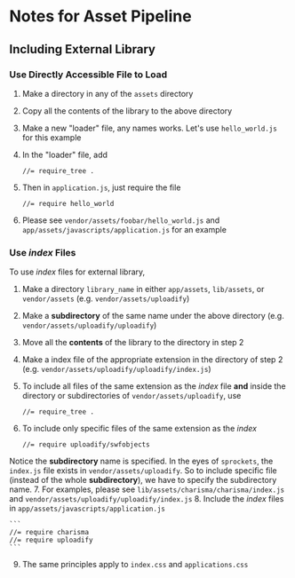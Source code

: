 # Notes for Asset Pipeline

## Including External Library

### Use Directly Accessible File to Load

1. Make a directory in any of the `assets` directory
2. Copy all the contents of the library to the above directory
3. Make a new "loader" file, any names works. Let's use `hello_world.js` for
this example
4. In the "loader" file, add

    ```
    //= require_tree .
    ```

5. Then in `application.js`, just require the file

    ```
    //= require hello_world
    ```

6. Please see `vendor/assets/foobar/hello_world.js` and
`app/assets/javascripts/application.js` for an example

### Use _index_ Files

To use _index_ files for external library,

1. Make a directory `library_name` in either `app/assets`, `lib/assets`, or
`vendor/assets` (e.g. `vendor/assets/uploadify`)
2. Make a **subdirectory** of the same name under the above directory (e.g.
`vendor/assets/uploadify/uploadify`)
3. Move all the **contents** of the library to the directory in step 2
4. Make a index file of the appropriate extension in the directory of step 2
(e.g. `vendor/assets/uploadify/uploadify/index.js`)
5. To include all files of the same extension as the _index_ file **and** inside
the directory or subdirectories of `vendor/assets/uploadify`, use

    ```
    //= require_tree .
    ```

6. To include only specific files of the same extension as the _index_

    ```
    //= require uploadify/swfobjects
    ```
Notice the **subdirectory** name is specified. In the eyes of `sprockets`, the
`index.js` file exists in `vendor/assets/uploadify`. So to include specific file
(instead of the whole **subdirectory**), we have to specify the subdirectory
name.
7. For examples, please see `lib/assets/charisma/charisma/index.js` and
`vendor/assets/uploadify/uploadify/index.js`
8. Include the _index_ files in `app/assets/javascripts/application.js`

    ```
    //= require charisma
    //= require uploadify
    ```
9. The same principles apply to `index.css` and `applications.css`
